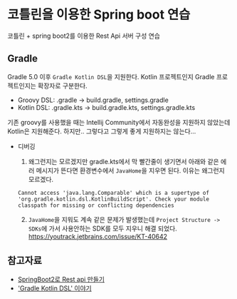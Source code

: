 # 코틀린을 이용한 Spring boot 연습
코틀린 + spring boot2를 이용한 Rest Api 서버 구성 연습

## Gradle
Gradle 5.0 이후 `Gradle Kotlin DSL`을 지원한다.
Kotlin 프로젝트인지 Gradle 프로젝트인지는 확장자로 구분한다. 
* Groovy DSL: .gradle -> build.gradle, settings.gradle
* Kotlin DSL: .gradle.kts -> build.gradle.kts, settings.gradle.kts

기존 groovy를 사용했을 때는 Intellij Community에서 자동완성을 지원하지 않았는데 Kotlin은 지원해준다.
하지만.. 그렇다고 그렇게 좋게 지원하지는 않는다...

* 디버깅       
    1. 왜그런지는 모르겠지만 gradle.kts에서 막 빨간줄이 생기면서 아래와 같은 에러 메시지가 뜬다면 환경변수에서 `JavaHome`을 지우면 된다.
    이유는 왜그런지 모르겠다. 
    ```
    Cannot access 'java.lang.Comparable' which is a supertype of 'org.gradle.kotlin.dsl.KotlinBuildScript'. Check your module classpath for missing or conflicting dependencies
    ```
  
    2. `JavaHome`을 지워도 계속 같은 문제가 발생했는데 `Project Structure -> SDKs`에 가서 사용안하는 SDK를 모두 지우니 해결 되었다.  
    https://youtrack.jetbrains.com/issue/KT-40642


## 참고자료 
* [SpringBoot2로 Rest api 만들기](https://daddyprogrammer.org/post/19/spring-boot2-start-intellij/)
* ['Gradle Kotlin DSL' 이야기](https://woowabros.github.io/tools/2019/04/30/gradle-kotlin-dsl.html)